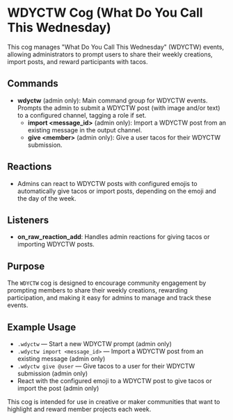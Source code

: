 
# WDYCTW Cog (What Do You Call This Wednesday)

This cog manages "What Do You Call This Wednesday" (WDYCTW) events, allowing administrators to prompt users to share their weekly creations, import posts, and reward participants with tacos.

## Commands

- **wdyctw** (admin only): Main command group for WDYCTW events. Prompts the admin to submit a WDYCTW post (with image and/or text) to a configured channel, tagging a role if set.
  - **import &lt;message_id&gt;** (admin only): Import a WDYCTW post from an existing message in the output channel.
  - **give &lt;member&gt;** (admin only): Give a user tacos for their WDYCTW submission.

## Reactions

- Admins can react to WDYCTW posts with configured emojis to automatically give tacos or import posts, depending on the emoji and the day of the week.

## Listeners

- **on_raw_reaction_add**: Handles admin reactions for giving tacos or importing WDYCTW posts.

## Purpose

The `WDYCTW` cog is designed to encourage community engagement by prompting members to share their weekly creations, rewarding participation, and making it easy for admins to manage and track these events.

## Example Usage

- `.wdyctw` — Start a new WDYCTW prompt (admin only)
- `.wdyctw import <message_id>` — Import a WDYCTW post from an existing message (admin only)
- `.wdyctw give @user` — Give tacos to a user for their WDYCTW submission (admin only)
- React with the configured emoji to a WDYCTW post to give tacos or import the post (admin only)

This cog is intended for use in creative or maker communities that want to highlight and reward member projects each week.
